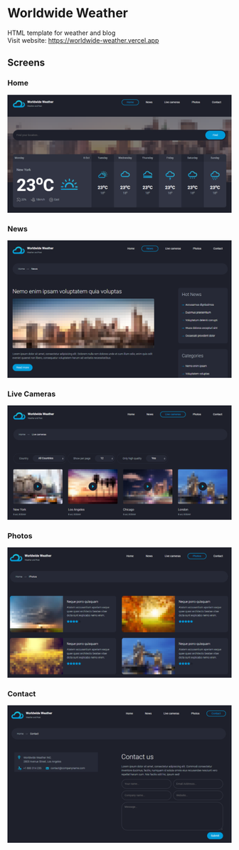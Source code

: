 # Worldwide Weather
HTML template for weather and blog
<br />
Visit website: https://worldwide-weather.vercel.app

## Screens
### Home
![Home](screens/home.png)

### News
![News](screens/news.png)

### Live Cameras
![Live Cameras](screens/cameras.png)

### Photos
![Photos](screens/photos.png)

### Contact
![Contact](screens/contact.png)
